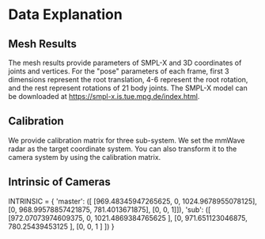 # Data Explanation

## Mesh Results

The mesh results provide parameters of SMPL-X and 3D coordinates of joints and vertices. For the "pose" parameters of each frame, first 3 dimensions represent the root translation, 4-6 represent the root rotation, and the rest represent rotations of 21 body joints. The SMPL-X model can be downloaded at https://smpl-x.is.tue.mpg.de/index.html.

## Calibration

We provide calibration matrix for three sub-system. We set the mmWave radar as the target coordinate system. You can also transform it to the camera system by using the calibration matrix.

## Intrinsic of Cameras

INTRINSIC = {
    'master': ([
        [969.48345947265625,    0,                  1024.9678955078125],
        [0,                     968.99578857421875, 781.4013671875],
        [0,                     0,                  1]]),
    'sub': ([
        [972.07073974609375,    0,                  1021.4869384765625  ],
        [0,                     971.651123046875,   780.25439453125     ],
        [0,                     0,                  1                   ]
    ])
}

